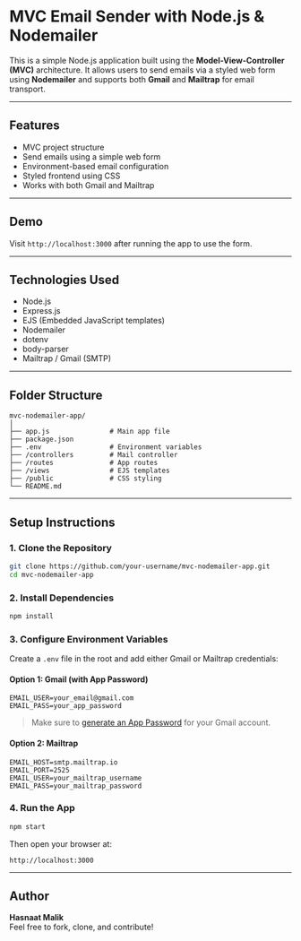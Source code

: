 # MVC Email Sender with Node.js & Nodemailer

This is a simple Node.js application built using the **Model-View-Controller (MVC)** architecture. It allows users to send emails via a styled web form using **Nodemailer** and supports both **Gmail** and **Mailtrap** for email transport.

---

## Features

- MVC project structure
- Send emails using a simple web form
- Environment-based email configuration
- Styled frontend using CSS
- Works with both Gmail and Mailtrap

---

## Demo

Visit `http://localhost:3000` after running the app to use the form.

---

## Technologies Used

- Node.js
- Express.js
- EJS (Embedded JavaScript templates)
- Nodemailer
- dotenv
- body-parser
- Mailtrap / Gmail (SMTP)

---

## Folder Structure

```
mvc-nodemailer-app/
│
├── app.js               # Main app file
├── package.json
├── .env                 # Environment variables
├── /controllers         # Mail controller
├── /routes              # App routes
├── /views               # EJS templates
├── /public              # CSS styling
└── README.md
```

---

## Setup Instructions

### 1. Clone the Repository

```bash
git clone https://github.com/your-username/mvc-nodemailer-app.git
cd mvc-nodemailer-app
```

### 2. Install Dependencies

```bash
npm install
```

### 3. Configure Environment Variables

Create a `.env` file in the root and add either Gmail or Mailtrap credentials:

#### Option 1: Gmail (with App Password)

```env
EMAIL_USER=your_email@gmail.com
EMAIL_PASS=your_app_password
```

> Make sure to [generate an App Password](https://myaccount.google.com/apppasswords) for your Gmail account.

#### Option 2: Mailtrap

```env
EMAIL_HOST=smtp.mailtrap.io
EMAIL_PORT=2525
EMAIL_USER=your_mailtrap_username
EMAIL_PASS=your_mailtrap_password
```

### 4. Run the App

```bash
npm start
```

Then open your browser at:

```
http://localhost:3000
```

---

## Author

**Hasnaat Malik**  
Feel free to fork, clone, and contribute!
